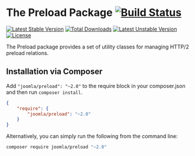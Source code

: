 # The Preload Package [![Build Status](https://ci.joomla.org/api/badges/joomla-framework/preload/status.svg?ref=refs/heads/2.0-dev)](https://ci.joomla.org/joomla-framework/preload)

[![Latest Stable Version](https://poser.pugx.org/joomla/preload/v/stable)](https://packagist.org/packages/joomla/preload)
[![Total Downloads](https://poser.pugx.org/joomla/preload/downloads)](https://packagist.org/packages/joomla/preload)
[![Latest Unstable Version](https://poser.pugx.org/joomla/preload/v/unstable)](https://packagist.org/packages/joomla/preload)
[![License](https://poser.pugx.org/joomla/preload/license)](https://packagist.org/packages/joomla/preload)

The Preload package provides a set of utility classes for managing HTTP/2 preload relations.

## Installation via Composer

Add `"joomla/preload": "~2.0"` to the require block in your composer.json and then run `composer install`.

```json
{
	"require": {
		"joomla/preload": "~2.0"
	}
}
```

Alternatively, you can simply run the following from the command line:

```sh
composer require joomla/preload "~2.0"
```
